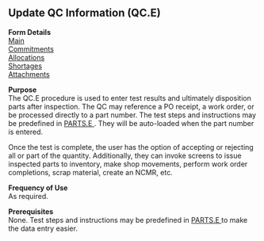 ##  Update QC Information (QC.E)

<PageHeader />

**Form Details**  
[ Main ](QC-E-1/README.md)   
[ Commitments ](QC-E-2/README.md)   
[ Allocations ](QC-E-3/README.md)   
[ Shortages ](QC-E-4/README.md)   
[ Attachments ](QC-E-5/README.md)   

**Purpose**  
The QC.E procedure is used to enter test results and ultimately disposition parts after inspection. The QC may reference a PO receipt, a work order, or be processed directly to a part number. The test steps and instructions may be predefined in [ PARTS.E ](../../../../rover/AP-OVERVIEW/AP-ENTRY/ACCT-CONTROL/ACCT-CONTROL-1/ar-e/PARTS-E) . They will be auto-loaded when the part number is entered.   
  
Once the test is complete, the user has the option of accepting or rejecting
all or part of the quantity. Additionally, they can invoke screens to issue
inspected parts to inventory, make shop movements, perform work order
completions, scrap material, create an NCMR, etc.

**Frequency of Use**  
As required.

**Prerequisites**  
None. Test steps and instructions may be predefined in [ PARTS.E ](../../../../rover/AP-OVERVIEW/AP-ENTRY/ACCT-CONTROL/ACCT-CONTROL-1/ar-e/PARTS-E) to make the data entry easier. 

<badge text= "Version 8.10.57" vertical="middle" />

<PageFooter />
